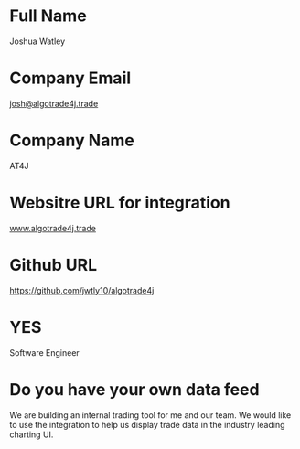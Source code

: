 # Full Name
Joshua Watley
# Company Email
josh@algotrade4j.trade
# Company Name
AT4J
# Websitre URL for integration
www.algotrade4j.trade
# Github URL
https://github.com/jwtly10/algotrade4j
# YES
Software Engineer
# Do you have your own data feed

We are building an internal trading tool for me and our team. We would like to use the integration to help us display trade data in the industry leading charting UI.
